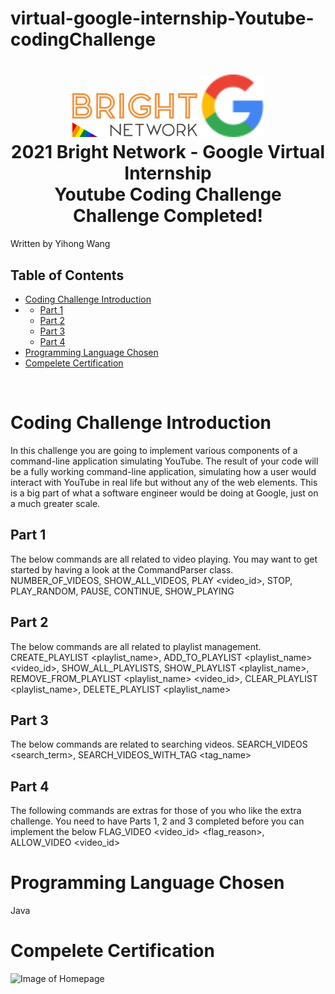 # virtual-google-internship-Youtube-codingChallenge
<h1 align="center">
  <a href="#"><img src="README_imgs/bright_network_logo.svg" alt="UOL" width="200"></a>
  <a href="#"><img src="README_imgs/google_logo.svg" alt="test" height="100"></a>
  <br>
  2021 Bright Network - Google Virtual Internship
  <br>
  Youtube Coding Challenge
  <br>
  Challenge Completed!
</h1>

Written by Yihong Wang

## Table of Contents

<!-- toc -->

- [Coding Challenge Introduction](#coding-challenge-introduction)
- - [Part 1](#part-1)
  - [Part 2](#part-2)
  - [Part 3](#part-3)
  - [Part 4](#part-4)
- [Programming Language Chosen](#programming-language-chosen)
- [Compelete Certification](#compelete-certification)

<!-- tocstop -->

<br />

# Coding Challenge Introduction
In this challenge you are going to implement various components of a command-line application simulating YouTube. The result of your code will be a fully working command-line application, simulating how a user would interact with YouTube in real life but without any of the web elements. This is a big part of what a software engineer would be doing at Google, just on a much greater scale.
## Part 1
The below commands are all related to video playing. You may want to get started by having a look at the CommandParser class.
NUMBER_OF_VIDEOS, SHOW_ALL_VIDEOS, PLAY <video_id>, STOP, PLAY_RANDOM, PAUSE, CONTINUE, SHOW_PLAYING
## Part 2
The below commands are all related to playlist management. 
CREATE_PLAYLIST <playlist_name>, ADD_TO_PLAYLIST <playlist_name> <video_id>, SHOW_ALL_PLAYLISTS, SHOW_PLAYLIST <playlist_name>, REMOVE_FROM_PLAYLIST <playlist_name> <video_id>, CLEAR_PLAYLIST <playlist_name>, DELETE_PLAYLIST <playlist_name>

## Part 3
The below commands are related to searching videos.
SEARCH_VIDEOS <search_term>, SEARCH_VIDEOS_WITH_TAG <tag_name>

## Part 4
The following commands are extras for those of you who like the extra challenge. You need to have Parts 1, 2 and 3 completed before you can implement the below
FLAG_VIDEO <video_id> <flag_reason>, ALLOW_VIDEO <video_id>

# Programming Language Chosen
Java

# Compelete Certification
![Image of Homepage](https://github.com/wangyihong-yvonne/virtual-google-internship-Youtube-codingChallenge/blob/main/README_imgs/hkcertification.png)

